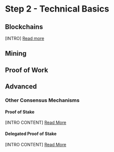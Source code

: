 # Step 2 - Technical Basics


## Blockchains
[INTRO]
[Read more](./blockchains/blockchains.md)

## Mining

## Proof of Work

## Advanced
### Other Consensus Mechanisms
#### Proof of Stake
[INTRO CONTENT]
[Read More](./blockchains/proof-of-stake.md)

#### Delegated Proof of Stake
[INTRO CONTENT]
[Read More](./blockchains/delegated-pos.md)
